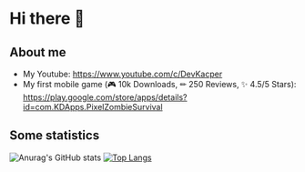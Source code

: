 # Hi there 👋

## About me
- My Youtube: https://www.youtube.com/c/DevKacper
- My first mobile game (🎮 10k Downloads, ✏ 250 Reviews, ✨ 4.5/5 Stars): https://play.google.com/store/apps/details?id=com.KDApps.PixelZombieSurvival

## Some statistics
![Anurag's GitHub stats](https://github-readme-stats.vercel.app/api?username=KacperGra&show_icons=true&theme=dark&count_private=true)
[![Top Langs](https://github-readme-stats.vercel.app/api/top-langs/?username=KacperGra&layout=compact)](https://github.com/anuraghazra/github-readme-stats)
